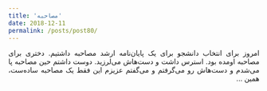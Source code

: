 ```yaml
---
title: 'مصاحبه'
date: 2018-12-11
permalink: /posts/post80/
---
```

<div align="justify" dir="rtl">

امروز برای انتخاب دانشجو برای یک پایان‌نامه ارشد مصاحبه داشتیم. دختری برای مصاحبه اومده بود. استرس داشت و دست‌هاش می‌لرزید. دوست داشتم حین مصاحبه پا می‌شدم و دست‌هاش رو می‌گرفتم و می‌گفتم عزیزم این فقط یک مصاحبه ساده‌ست، همین ...

</div>
